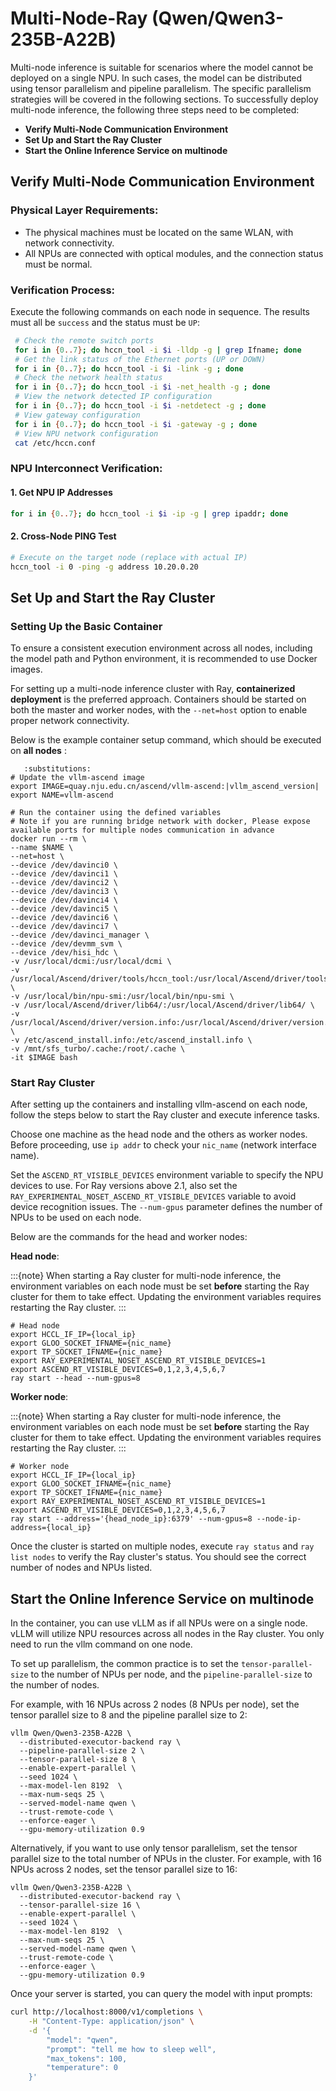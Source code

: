 # Multi-Node-Ray (Qwen/Qwen3-235B-A22B)

Multi-node inference is suitable for scenarios where the model cannot be deployed on a single NPU. In such cases, the model can be distributed using tensor parallelism and pipeline parallelism. The specific parallelism strategies will be covered in the following sections. To successfully deploy multi-node inference, the following three steps need to be completed:

* **Verify Multi-Node Communication Environment**
* **Set Up and Start the Ray Cluster**
* **Start the Online Inference Service on multinode**

## Verify Multi-Node Communication Environment

### Physical Layer Requirements:

* The physical machines must be located on the same WLAN, with network connectivity.
* All NPUs are connected with optical modules, and the connection status must be normal.

### Verification Process:

Execute the following commands on each node in sequence. The results must all be `success` and the status must be `UP`:

```bash
 # Check the remote switch ports
 for i in {0..7}; do hccn_tool -i $i -lldp -g | grep Ifname; done 
 # Get the link status of the Ethernet ports (UP or DOWN)
 for i in {0..7}; do hccn_tool -i $i -link -g ; done
 # Check the network health status
 for i in {0..7}; do hccn_tool -i $i -net_health -g ; done
 # View the network detected IP configuration
 for i in {0..7}; do hccn_tool -i $i -netdetect -g ; done
 # View gateway configuration
 for i in {0..7}; do hccn_tool -i $i -gateway -g ; done
 # View NPU network configuration
 cat /etc/hccn.conf
```

### NPU Interconnect Verification:
#### 1. Get NPU IP Addresses

```bash
for i in {0..7}; do hccn_tool -i $i -ip -g | grep ipaddr; done
```

#### 2. Cross-Node PING Test

```bash
# Execute on the target node (replace with actual IP)
hccn_tool -i 0 -ping -g address 10.20.0.20
```

## Set Up and Start the Ray Cluster
### Setting Up the Basic Container
To ensure a consistent execution environment across all nodes, including the model path and Python environment, it is recommended to use Docker images.

For setting up a multi-node inference cluster with Ray, **containerized deployment** is the preferred approach. Containers should be started on both the master and worker nodes, with the `--net=host` option to enable proper network connectivity.

Below is the example container setup command, which should be executed on **all nodes** :

```{code-block} bash
   :substitutions:
# Update the vllm-ascend image
export IMAGE=quay.nju.edu.cn/ascend/vllm-ascend:|vllm_ascend_version|
export NAME=vllm-ascend

# Run the container using the defined variables
# Note if you are running bridge network with docker, Please expose available ports for multiple nodes communication in advance
docker run --rm \
--name $NAME \
--net=host \
--device /dev/davinci0 \
--device /dev/davinci1 \
--device /dev/davinci2 \
--device /dev/davinci3 \
--device /dev/davinci4 \
--device /dev/davinci5 \
--device /dev/davinci6 \
--device /dev/davinci7 \
--device /dev/davinci_manager \
--device /dev/devmm_svm \
--device /dev/hisi_hdc \
-v /usr/local/dcmi:/usr/local/dcmi \
-v /usr/local/Ascend/driver/tools/hccn_tool:/usr/local/Ascend/driver/tools/hccn_tool \
-v /usr/local/bin/npu-smi:/usr/local/bin/npu-smi \
-v /usr/local/Ascend/driver/lib64/:/usr/local/Ascend/driver/lib64/ \
-v /usr/local/Ascend/driver/version.info:/usr/local/Ascend/driver/version.info \
-v /etc/ascend_install.info:/etc/ascend_install.info \
-v /mnt/sfs_turbo/.cache:/root/.cache \
-it $IMAGE bash
```

### Start Ray Cluster
After setting up the containers and installing vllm-ascend on each node, follow the steps below to start the Ray cluster and execute inference tasks.

Choose one machine as the head node and the others as worker nodes. Before proceeding, use `ip addr` to check your `nic_name` (network interface name).

Set the `ASCEND_RT_VISIBLE_DEVICES` environment variable to specify the NPU devices to use. For Ray versions above 2.1, also set the `RAY_EXPERIMENTAL_NOSET_ASCEND_RT_VISIBLE_DEVICES` variable to avoid device recognition issues. The `--num-gpus` parameter defines the number of NPUs to be used on each node.

Below are the commands for the head and worker nodes:

**Head node**:

:::{note}
When starting a Ray cluster for multi-node inference, the environment variables on each node must be set **before** starting the Ray cluster for them to take effect.
Updating the environment variables requires restarting the Ray cluster.
:::

```shell
# Head node
export HCCL_IF_IP={local_ip}
export GLOO_SOCKET_IFNAME={nic_name}
export TP_SOCKET_IFNAME={nic_name}
export RAY_EXPERIMENTAL_NOSET_ASCEND_RT_VISIBLE_DEVICES=1
export ASCEND_RT_VISIBLE_DEVICES=0,1,2,3,4,5,6,7
ray start --head --num-gpus=8
```

**Worker node**:

:::{note}
When starting a Ray cluster for multi-node inference, the environment variables on each node must be set **before** starting the Ray cluster for them to take effect. Updating the environment variables requires restarting the Ray cluster.
:::

```shell
# Worker node
export HCCL_IF_IP={local_ip}
export GLOO_SOCKET_IFNAME={nic_name}
export TP_SOCKET_IFNAME={nic_name}
export RAY_EXPERIMENTAL_NOSET_ASCEND_RT_VISIBLE_DEVICES=1
export ASCEND_RT_VISIBLE_DEVICES=0,1,2,3,4,5,6,7
ray start --address='{head_node_ip}:6379' --num-gpus=8 --node-ip-address={local_ip}
```

Once the cluster is started on multiple nodes, execute `ray status` and `ray list nodes` to verify the Ray cluster's status. You should see the correct number of nodes and NPUs listed.

## Start the Online Inference Service on multinode
In the container, you can use vLLM as if all NPUs were on a single node. vLLM will utilize NPU resources across all nodes in the Ray cluster. You only need to run the vllm command on one node.

To set up parallelism, the common practice is to set the `tensor-parallel-size` to the number of NPUs per node, and the `pipeline-parallel-size` to the number of nodes.

For example, with 16 NPUs across 2 nodes (8 NPUs per node), set the tensor parallel size to 8 and the pipeline parallel size to 2:

```shell
vllm Qwen/Qwen3-235B-A22B \
  --distributed-executor-backend ray \
  --pipeline-parallel-size 2 \
  --tensor-parallel-size 8 \
  --enable-expert-parallel \
  --seed 1024 \
  --max-model-len 8192  \
  --max-num-seqs 25 \
  --served-model-name qwen \
  --trust-remote-code \
  --enforce-eager \
  --gpu-memory-utilization 0.9
```

Alternatively, if you want to use only tensor parallelism, set the tensor parallel size to the total number of NPUs in the cluster. For example, with 16 NPUs across 2 nodes, set the tensor parallel size to 16:

```shell
vllm Qwen/Qwen3-235B-A22B \
  --distributed-executor-backend ray \
  --tensor-parallel-size 16 \
  --enable-expert-parallel \
  --seed 1024 \
  --max-model-len 8192  \
  --max-num-seqs 25 \
  --served-model-name qwen \
  --trust-remote-code \
  --enforce-eager \
  --gpu-memory-utilization 0.9
```

Once your server is started, you can query the model with input prompts:

```bash
curl http://localhost:8000/v1/completions \
    -H "Content-Type: application/json" \
    -d '{
        "model": "qwen",
        "prompt": "tell me how to sleep well",
        "max_tokens": 100,
        "temperature": 0
    }'
```
